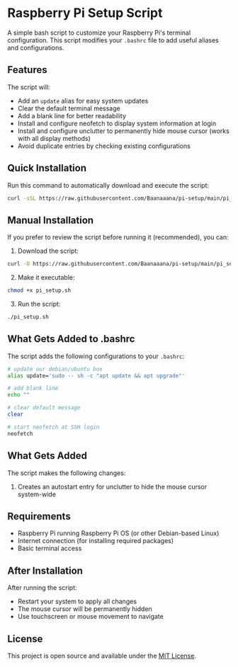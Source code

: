# Raspberry Pi Setup Script

A simple bash script to customize your Raspberry Pi's terminal configuration. This script modifies your `.bashrc` file to add useful aliases and configurations.

## Features

The script will:
- Add an `update` alias for easy system updates
- Clear the default terminal message
- Add a blank line for better readability
- Install and configure neofetch to display system information at login
- Install and configure unclutter to permanently hide mouse cursor (works with all display methods)
- Avoid duplicate entries by checking existing configurations

## Quick Installation

Run this command to automatically download and execute the script:

```bash
curl -sSL https://raw.githubusercontent.com/Baanaaana/pi-setup/main/pi_setup.sh | bash
```

## Manual Installation

If you prefer to review the script before running it (recommended), you can:

1. Download the script:

```bash
curl -O https://raw.githubusercontent.com/Baanaaana/pi-setup/main/pi_setup.sh
```

2. Make it executable:

```bash
chmod +x pi_setup.sh
```

3. Run the script:

```bash
./pi_setup.sh
```

## What Gets Added to .bashrc

The script adds the following configurations to your `.bashrc`:

```bash
# update our debian/ubuntu box
alias update='sudo -- sh -c "apt update && apt upgrade"'

# add blank line
echo ""

# clear default message
clear

# start neofetch at SSH login
neofetch
```

## What Gets Added

The script makes the following changes:

1. Creates an autostart entry for unclutter to hide the mouse cursor system-wide

## Requirements

- Raspberry Pi running Raspberry Pi OS (or other Debian-based Linux)
- Internet connection (for installing required packages)
- Basic terminal access

## After Installation

After running the script:
- Restart your system to apply all changes
- The mouse cursor will be permanently hidden
- Use touchscreen or mouse movement to navigate

## License

This project is open source and available under the [MIT License](LICENSE).
